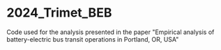 # 2024_Trimet_BEB
Code used for the analysis presented in the paper "Empirical analysis of battery-electric bus transit operations in Portland, OR, USA"
